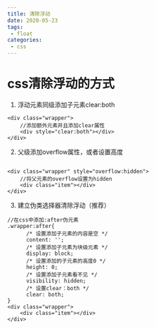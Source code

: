 ```yaml
---
title: 清除浮动
date: 2020-05-23
tags:
 - float
categories:
 - css
---
```


# css清除浮动的方式
1. 浮动元素同级添加子元素clear:both
```
<div class="wrapper">
    //添加额外元素并且添加clear属性
    <div style="clear:both"></div>
</div>
```
2. 父级添加overflow属性，或者设置高度
```

<div class="wrapper" style="overflow:hidden">
    //将父元素的overflow设置为hidden
    <div class="item"></div>
</div>
```
3. 建立伪类选择器清除浮动（推荐）
```
//在css中添加:after伪元素
.wrapper:after{
      /* 设置添加子元素的内容是空 */
      content: '';  
      /* 设置添加子元素为块级元素 */
      display: block;
      /* 设置添加的子元素的高度0 */
      height: 0;
      /* 设置添加子元素看不见 */
      visibility: hidden;
      /* 设置clear：both */
      clear: both;
}
<div class="wrapper">
    <div class="item"></div>
</div>
```